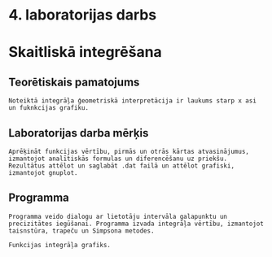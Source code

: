 # 4. laboratorijas darbs 
# Skaitliskā integrēšana

## Teorētiskais pamatojums

    Noteiktā integrāļa ģeometriskā interpretācija ir laukums starp x asi un fuknkcijas grafiku.
   
  

## Laboratorijas darba mērķis

    Aprēķināt funkcijas vērtību, pirmās un otrās kārtas atvasinājumus, izmantojot analītiskās formulas un diferencēšanu uz priekšu. Rezultātus attēlot un saglabāt .dat failā un attēlot grafiski, izmantojot gnuplot.

##  Programma

    Programma veido dialogu ar lietotāju intervāla galapunktu un precizitātes iegūšanai. Programma izvada integrāļa vērtību, izmantojot taisnstūra, trapeču un Simpsona metodes.

    Funkcijas integrāļa grafiks.

    
